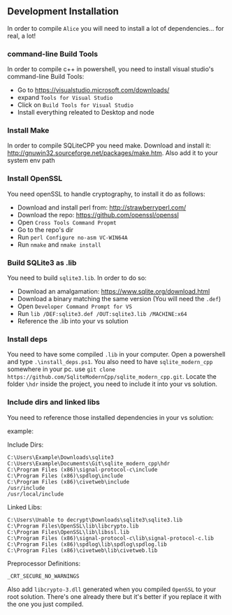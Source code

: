 ## Development Installation

In order to compile `Alice` you will need to install a lot of dependencies... for real, a lot!

### command-line Build Tools

In order to compile c++ in powershell, you need to install visual studio's command-line Build Tools:

- Go to https://visualstudio.microsoft.com/downloads/
- expand `Tools for Visual Studio`
- Click on `Build Tools for Visual Studio`
- Install everything releated to Desktop and node

### Install Make

In order to compile SQLiteCPP you need make. Download and install it: http://gnuwin32.sourceforge.net/packages/make.htm. Also add it to your system env path

### Install OpenSSL

You need openSSL to handle cryptography, to install it do as follows:

- Download and install perl from: http://strawberryperl.com/ 
- Download the repo: https://github.com/openssl/openssl
- Open `Cross Tools Command Propmt`
- Go to the repo's dir
- Run `perl Configure no-asm VC-WIN64A`
- Run `nmake` and `nmake install`

### Build SQLite3 as .lib

You need to build `sqlite3.lib`. In order to do so:

- Download an amalgamation: https://www.sqlite.org/download.html
- Download a binary matching the same version (You will need the `.def`) 
- Open `Developer Command Prompt for VS`
- Run `lib /DEF:sqlite3.def /OUT:sqlite3.lib /MACHINE:x64`
- Reference the .lib into your vs solution

### Install deps

You need to have some compiled `.lib` in your computer. Open a powershell and type `.\install_deps.ps1`.
You also need to have `sqlite_modern_cpp` somewhere in your pc. use `git clone https://github.com/SqliteModernCpp/sqlite_modern_cpp.git`. Locate the folder `\hdr` inside the project, you need to include it into your vs solution.

### Include dirs and linked libs

You need to reference those installed dependencies in your vs solution:

example:

Include Dirs:
```
C:\Users\Example\Downloads\sqlite3
C:\Users\Example\Documents\Git\sqlite_modern_cpp\hdr
C:\Program Files (x86)\signal-protocol-c\include
C:\Program Files (x86)\spdlog\include
C:\Program Files (x86)\civetweb\include
/usr/include
/usr/local/include
```

Linked Libs:
```
C:\Users\Unable to decrypt\Downloads\sqlite3\sqlite3.lib
C:\Program Files\OpenSSL\lib\libcrypto.lib
C:\Program Files\OpenSSL\lib\libssl.lib
C:\Program Files (x86)\signal-protocol-c\lib\signal-protocol-c.lib
C:\Program Files (x86)\spdlog\lib\spdlog\spdlog.lib
C:\Program Files (x86)\civetweb\lib\civetweb.lib
```

Preprocessor Definitions: 
```
_CRT_SECURE_NO_WARNINGS
```

Also add `libcrypto-3.dll` generated when you compiled `OpenSSL` to your root solution. There's one already there but it's better if you replace it with the one you just compiled.